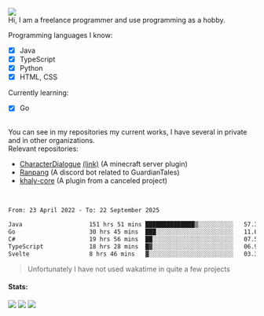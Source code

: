 ![](https://komarev.com/ghpvc/?username=iAtog&color=brightgreen) <br>
Hi, I am a freelance programmer and use programming as a hobby.<br>

Programming languages I know:
- [x] Java
- [x] TypeScript
- [x] Python
- [x] HTML, CSS

Currently learning:
- [x] Go
<br>
You can see in my repositories my current works, I have several in private and in other organizations.<br>
Relevant repositories:<br>

* [CharacterDialogue](https://github.com/iAtog/character-dialogue) [(link)](https://www.spigotmc.org/resources/95868/) (A minecraft server plugin)
* [Ranpang](https://github.com/iAtog/Ranpang) (A discord bot related to GuardianTales)
* [khaly-core](https://github.com/KhalyRPG/rpg) (A plugin from a canceled project)
<br>

<!--START_SECTION:waka-->

```txt
From: 23 April 2022 - To: 22 September 2025

Java                   151 hrs 51 mins ██████████████▒░░░░░░░░░░   57.34 %
Go                     30 hrs 45 mins  ███░░░░░░░░░░░░░░░░░░░░░░   11.61 %
C#                     19 hrs 56 mins  ██░░░░░░░░░░░░░░░░░░░░░░░   07.53 %
TypeScript             18 hrs 28 mins  █▓░░░░░░░░░░░░░░░░░░░░░░░   06.98 %
Svelte                 8 hrs 46 mins   ▓░░░░░░░░░░░░░░░░░░░░░░░░   03.31 %
```

<!--END_SECTION:waka-->
> Unfortunately I have not used wakatime in quite a few projects
#### Stats:
![](https://github-profile-summary-cards.vercel.app/api/cards/profile-details?username=iAtog&theme=github_dark)
![](https://github-profile-summary-cards.vercel.app/api/cards/stats?username=iAtog&theme=github_dark)
![](https://github-profile-summary-cards.vercel.app/api/cards/repos-per-language?username=iAtog&theme=github_dark) 
